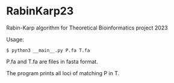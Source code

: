 # RabinKarp23
Rabin-Karp algorithm for Theoretical Bioinformatics project 2023

Usage:
```
$ python3 __main__.py P.fa T.fa
```
P.fa and T.fa are files in fasta format.

The program prints all loci of matching P in T.
